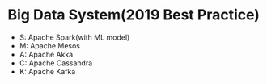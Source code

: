 # Big Data System(2019 Best Practice)
- S: Apache Spark(with ML model)
- M: Apache Mesos
- A: Apache Akka
- C: Apache Cassandra
- K: Apache Kafka
